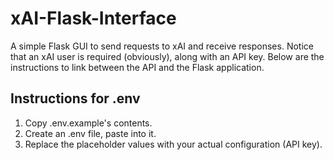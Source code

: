 # xAI-Flask-Interface
A simple Flask GUI to send requests to xAI and receive responses.
Notice that an xAI user is required (obviously), along with an API key. Below are the instructions to link between the API and the Flask application.

## Instructions for .env

1. Copy .env.example's contents.
2. Create an .env file, paste into it.
3. Replace the placeholder values with your actual configuration (API key).

